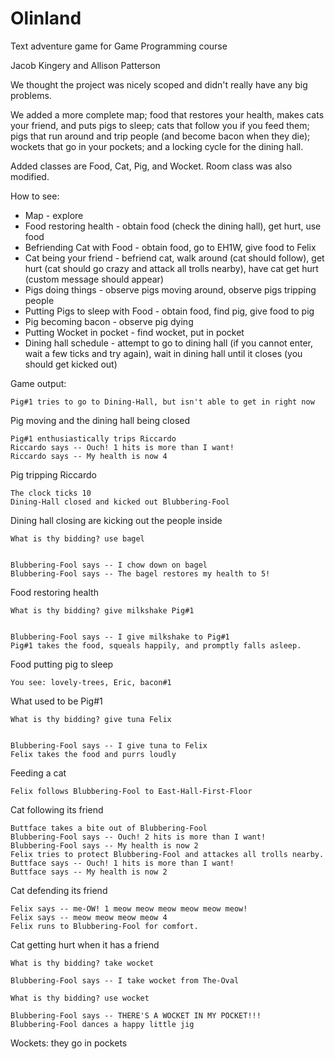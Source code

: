 Olinland
========

Text adventure game for Game Programming course

Jacob Kingery and Allison Patterson

We thought the project was nicely scoped and didn't really have any big problems.

We added a more complete map; food that restores your health, makes cats your friend, and puts pigs to sleep; cats that follow you if you feed them; pigs that run around and trip people (and become bacon when they die); wockets that go in your pockets; and a locking cycle for the dining hall.

Added classes are Food, Cat, Pig, and Wocket. Room class was also modified.

How to see:

* Map - explore
* Food restoring health - obtain food (check the dining hall), get hurt, use food
* Befriending Cat with Food - obtain food, go to EH1W, give food to Felix
* Cat being your friend - befriend cat, walk around (cat should follow), get hurt (cat should go crazy and attack all trolls nearby), have cat get hurt (custom message should appear)
* Pigs doing things - observe pigs moving around, observe pigs tripping people
* Putting Pigs to sleep with Food - obtain food, find pig, give food to pig
* Pig becoming bacon - observe pig dying
* Putting Wocket in pocket - find wocket, put in pocket
* Dining hall schedule - attempt to go to dining hall (if you cannot enter, wait a few ticks and try again), wait in dining hall until it closes (you should get kicked out)


Game output:

```
Pig#1 tries to go to Dining-Hall, but isn't able to get in right now
```
Pig moving and the dining hall being closed

```
Pig#1 enthusiastically trips Riccardo
Riccardo says -- Ouch! 1 hits is more than I want!
Riccardo says -- My health is now 4
```
Pig tripping Riccardo

```
The clock ticks 10
Dining-Hall closed and kicked out Blubbering-Fool
```
Dining hall closing are kicking out the people inside

```
What is thy bidding? use bagel


Blubbering-Fool says -- I chow down on bagel
Blubbering-Fool says -- The bagel restores my health to 5!
```
Food restoring health

```
What is thy bidding? give milkshake Pig#1


Blubbering-Fool says -- I give milkshake to Pig#1
Pig#1 takes the food, squeals happily, and promptly falls asleep.
```
Food putting pig to sleep

```
You see: lovely-trees, Eric, bacon#1
```
What used to be Pig#1

```
What is thy bidding? give tuna Felix


Blubbering-Fool says -- I give tuna to Felix
Felix takes the food and purrs loudly
```
Feeding a cat

```
Felix follows Blubbering-Fool to East-Hall-First-Floor
```
Cat following its friend

```
Buttface takes a bite out of Blubbering-Fool
Blubbering-Fool says -- Ouch! 2 hits is more than I want!
Blubbering-Fool says -- My health is now 2
Felix tries to protect Blubbering-Fool and attackes all trolls nearby.
Buttface says -- Ouch! 1 hits is more than I want!
Buttface says -- My health is now 2
```
Cat defending its friend

```
Felix says -- me-OW! 1 meow meow meow meow meow meow!
Felix says -- meow meow meow meow 4
Felix runs to Blubbering-Fool for comfort.
```
Cat getting hurt when it has a friend

```
What is thy bidding? take wocket

Blubbering-Fool says -- I take wocket from The-Oval

What is thy bidding? use wocket

Blubbering-Fool says -- THERE'S A WOCKET IN MY POCKET!!!
Blubbering-Fool dances a happy little jig

```
Wockets:  they go in pockets
